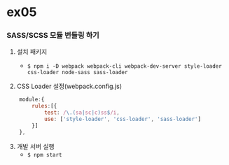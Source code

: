 # ex05
### SASS/SCSS 모듈 번들링 하기

1. 설치 패키지
    - ```$ npm i -D webpack webpack-cli webpack-dev-server style-loader css-loader node-sass sass-loader```

2. CSS Loader 설정(webpack.config.js)
```js
    module:{
        rules:[{
            test: /\.(sa|sc|c)ss$/i,
            use: ['style-loader', 'css-loader', 'sass-loader']
        }]
    },
```

3. 개발 서버 실행
    - ``` $ npm start ```